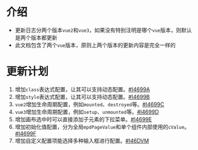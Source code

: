 # 介绍

- 更新日志分两个版本`vue2`和`vue3`，如果没有特别注明是哪个`vue`版本，则默认是两个版本都更新
- 此文档包含了两个`vue`版本，原则上两个版本的更新内容是完全一样的

# 更新计划

1. 增加`class`表达式配置，让其可以支持动态配置。[#I4699A](https://gitee.com/ssssssss-team/magic-page-designer/issues/I4699A)
2. 增加`style`表达式配置，让其可以支持动态配置。[#I4699B](https://gitee.com/ssssssss-team/magic-page-designer/issues/I4699B)
3. `vue2`增加生命周期配置，例如`mounted`、`destroyed`等。[#I4699C](https://gitee.com/ssssssss-team/magic-page-designer/issues/I4699C)
4. `vue3`增加生命周期配置，例如`setup`、`unmounted`等。[#I4699D](https://gitee.com/ssssssss-team/magic-page-designer/issues/I4699D)
5. 增加画布选中时可以直接添加子元素的下拉菜单。[#I4699E](https://gitee.com/ssssssss-team/magic-page-designer/issues/I4699E)
6. 增加初始化值配置，分为全局`mpdPageValue`和单个组件内部使用的`cValue`。[#I4699F](https://gitee.com/ssssssss-team/magic-page-designer/issues/I4699F)
7. 增加自定义配置项能选择多种输入框进行配置。[#I46DVM](https://gitee.com/ssssssss-team/magic-page-designer/issues/I46DVM)
